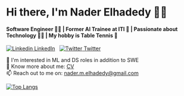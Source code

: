 # Hi there, I'm Nader Elhadedy 👋✨
#### Software Engineer :man_technologist: | Former AI Trainee at ITI :monocle_face: | Passionate about Technology :technologist: | My hobby is Table Tennis 🏓
 
[![Linkedin](https://img.icons8.com/color/30/000000/linkedin-circled--v1.png) LinkedIn](https://www.linkedin.com/in/nader-elhadedy-8b6329191/)
&nbsp;
[![Twitter](https://img.icons8.com/color/30/000000/twitter-circled--v1.png) Twitter](https://twitter.com/dedy_nader)

🔭 I'm interested in ML and DS roles in addition to SWE<br>
📄 Know more about me: [CV](https://drive.google.com/file/d/1Hzdw0IHHOeJEpSs9RqPvFQFPNIiByufA/view?usp=sharing)<br>
📫 Reach out to me on: nader.m.elhadedy@gmail.com<br>
<!--
**naderelhadedy/naderelhadedy** is a ✨ _special_ ✨ repository because its `README.md` (this file) appears on your GitHub profile.

Here are some ideas to get you started:

- 🔭 I’m currently working on ...
- 🌱 I’m currently learning ...
- 👯 I’m looking to collaborate on ...
- 🤔 I’m looking for help with ...
- 💬 Ask me about ...
- 📫 How to reach me: ...
- 😄 Pronouns: ...
- ⚡ Fun fact: ...
-->
[![Top Langs](https://github-readme-stats.vercel.app/api/top-langs/?username=naderelhadedy&layout=compact&show_icons=true&theme=vue&langs_count=10)](https://github.com/naderelhadedy/github-readme-stats)
